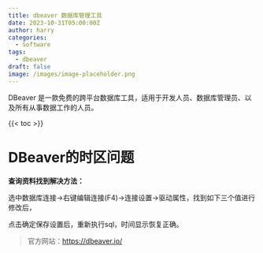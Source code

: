 ```yaml
---
title: dbeaver 数据库管理工具
date: 2023-10-31T05:00:00Z
author: harry
categories:
  - Software
tags:
  - dbeaver
draft: false
image: /images/image-placeholder.png
---
```



DBeaver  是一款免费的跨平台数据库工具，适用于开发人员、数据库管理员、以及所有从事数据工作的人员。

<!--more-->

{{< toc >}}

# DBeaver的时区问题

**查询资料找到解决方法：**

选中数据库连接->右键编辑连接(F4)->连接设置->驱动属性，找到如下三个值进行修改后，

点击确定保存设置后，重新执行sql，时间显示恢复正确。

> 官方网站：https://dbeaver.io/